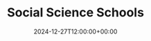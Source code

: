---
weight: 10100
title: "Social Science Schools"
description: "Your Global Directory of Social Science Schools"
icon: travel_explore
date: 2024-12-27T12:00:00+00:00
---